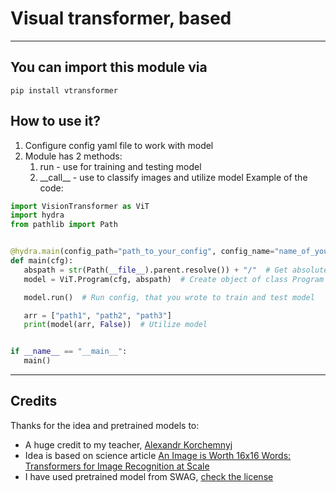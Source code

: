 # Visual transformer, based 
***
## You can import this module via
```shell
pip install vtransformer
```
## How to use it?
1. Configure config yaml file to work with model
2. Module has 2 methods:
   1. run - use for training and testing model
   2. \_\_call__ - use to classify images and utilize model
Example of the code:

```python
import VisionTransformer as ViT
import hydra
from pathlib import Path


@hydra.main(config_path="path_to_your_config", config_name="name_of_your_config")
def main(cfg):
   abspath = str(Path(__file__).parent.resolve()) + "/"  # Get absolute path, if your config works with relative paths
   model = ViT.Program(cfg, abspath)  # Create object of class Program to work with transformer

   model.run()  # Run config, that you wrote to train and test model

   arr = ["path1", "path2", "path3"]
   print(model(arr, False))  # Utilize model


if __name__ == "__main__":
   main()
```
***
## Credits
Thanks for the idea and pretrained models to:
- A huge credit to my teacher, [Alexandr Korchemnyj](https://github.com/Yessense)
- Idea is based on science article
[An Image is Worth 16x16 Words: Transformers for Image Recognition at Scale](https://arxiv.org/abs/2010.11929)
- I have used pretrained model from SWAG, [check the license](https://github.com/facebookresearch/SWAG/blob/main/LICENSE)
